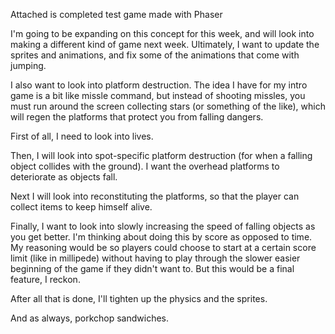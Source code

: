 Attached is completed test game made with Phaser

I'm going to be expanding on this concept for this week, and will look into making a different kind of game next week.  Ultimately, I want to update the sprites and animations, and fix some of the animations that come with jumping. 

I also want to look into platform destruction.  The idea I have for my intro game is a bit like missle command, but instead of shooting missles, you must run around the screen collecting stars (or something of the like), which will regen the platforms that protect you from falling dangers.

First of all, I need to look into lives.

Then, I will look into spot-specific platform destruction (for when a falling object collides with the ground).  I want the overhead platforms to deteriorate as objects fall.

Next I will look into reconstituting the platforms, so that the player can collect items to keep himself alive.

Finally, I want to look into slowly increasing the speed of falling objects as you get better.  I'm thinking about doing this by score as opposed to time.  My reasoning would be so players could choose to start at a certain score limit (like in millipede) without having to play through the slower easier beginning of the game if they didn't want to.  But this would be a final feature, I reckon.

After all that is done, I'll tighten up the physics and the sprites.

And as always, porkchop sandwiches.